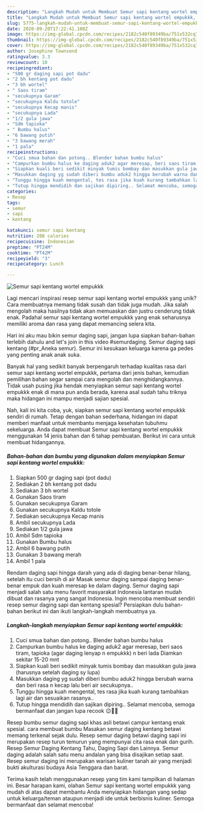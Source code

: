 ```yaml
---
description: "Langkah Mudah untuk Membuat Semur sapi kentang wortel empukkk, Menggugah Selera"
title: "Langkah Mudah untuk Membuat Semur sapi kentang wortel empukkk, Menggugah Selera"
slug: 5775-langkah-mudah-untuk-membuat-semur-sapi-kentang-wortel-empukkk-menggugah-selera
date: 2020-09-20T17:22:41.108Z
image: https://img-global.cpcdn.com/recipes/2182c540f89349ba/751x532cq70/semur-sapi-kentang-wortel-empukkk-foto-resep-utama.jpg
thumbnail: https://img-global.cpcdn.com/recipes/2182c540f89349ba/751x532cq70/semur-sapi-kentang-wortel-empukkk-foto-resep-utama.jpg
cover: https://img-global.cpcdn.com/recipes/2182c540f89349ba/751x532cq70/semur-sapi-kentang-wortel-empukkk-foto-resep-utama.jpg
author: Josephine Townsend
ratingvalue: 3.3
reviewcount: 10
recipeingredient:
- "500 gr daging sapi pot dadu"
- "2 bh kentang pot dadu"
- "3 bh wortel"
- " Saos tiram"
- "secukupnya Garam"
- "secukupnya Kaldu totole"
- "secukupnya Kecap manis"
- "secukupnya Lada"
- "1/2 gula jawa"
- "Sdm tapioka"
- " Bumbu halus"
- "6 bawang putih"
- "3 bawang merah"
- "1 pala"
recipeinstructions:
- "Cuci smua bahan dan potong.. Blender bahan bumbu halus"
- "Campurkan bumbu halus ke daging aduk2 agar meresap, beri saos tiram, tapioka (agar daging lenyap n empukkk) n beri lada Diamkan sekitar 15-20 mnt"
- "Siapkan kuali beri sedikit minyak tumis bombay dan masukkan gula jawa (harusnya setelah daging sy lupa)"
- "Masukkan daging yg sudah diberi bumbu aduk2 hingga berubah warna dan beri rasa n kecap lalu beri air secukupnya.."
- "Tunggu hingga kuah mengental, tes rasa jika kuah kurang tambahkan lagi air dan sesuaikan rasanya.."
- "Tutup hingga mendidih dan sajikan dipiring.. Selamat mencoba, semoga bermanfaat dan jangan lupa recook 😉🙏🏻"
categories:
- Resep
tags:
- semur
- sapi
- kentang

katakunci: semur sapi kentang 
nutrition: 208 calories
recipecuisine: Indonesian
preptime: "PT24M"
cooktime: "PT42M"
recipeyield: "3"
recipecategory: Lunch

---
```



![Semur sapi kentang wortel empukkk](https://img-global.cpcdn.com/recipes/2182c540f89349ba/751x532cq70/semur-sapi-kentang-wortel-empukkk-foto-resep-utama.jpg)

Lagi mencari inspirasi resep semur sapi kentang wortel empukkk yang unik? Cara membuatnya memang tidak susah dan tidak juga mudah. Jika salah mengolah maka hasilnya tidak akan memuaskan dan justru cenderung tidak enak. Padahal semur sapi kentang wortel empukkk yang enak seharusnya memiliki aroma dan rasa yang dapat memancing selera kita.

Hari ini aku mau bikin semur daging sapi, jangan lupa siapkan bahan-bahan terlebih dahulu and let&#39;s join in this video #semurdaging. Semur daging sapi kentang (#pr_Aneka semur). Semur ini kesukaan keluarga karena ga pedes yang penting anak anak suka.

Banyak hal yang sedikit banyak berpengaruh terhadap kualitas rasa dari semur sapi kentang wortel empukkk, pertama dari jenis bahan, kemudian pemilihan bahan segar sampai cara mengolah dan menghidangkannya. Tidak usah pusing jika hendak menyiapkan semur sapi kentang wortel empukkk enak di mana pun anda berada, karena asal sudah tahu triknya maka hidangan ini mampu menjadi sajian spesial.


Nah, kali ini kita coba, yuk, siapkan semur sapi kentang wortel empukkk sendiri di rumah. Tetap dengan bahan sederhana, hidangan ini dapat memberi manfaat untuk membantu menjaga kesehatan tubuhmu sekeluarga. Anda dapat membuat Semur sapi kentang wortel empukkk menggunakan 14 jenis bahan dan 6 tahap pembuatan. Berikut ini cara untuk membuat hidangannya.

<!--inarticleads1-->

##### Bahan-bahan dan bumbu yang digunakan dalam menyiapkan Semur sapi kentang wortel empukkk:

1. Siapkan 500 gr daging sapi (pot dadu)
1. Sediakan 2 bh kentang pot dadu
1. Sediakan 3 bh wortel
1. Gunakan  Saos tiram
1. Gunakan secukupnya Garam
1. Gunakan secukupnya Kaldu totole
1. Sediakan secukupnya Kecap manis
1. Ambil secukupnya Lada
1. Sediakan 1/2 gula jawa
1. Ambil Sdm tapioka
1. Gunakan  Bumbu halus
1. Ambil 6 bawang putih
1. Gunakan 3 bawang merah
1. Ambil 1 pala


Rendam daging sapi hingga darah yang ada di daging benar-benar hilang, setelah itu cuci bersih di air Masak semur daging sampai daging benar-benar empuk dan kuah meresap ke dalam daging. Semur daging sapi menjadi salah satu menu favorit masyarakat Indonesia lantaran mudah dibuat dan rasanya yang sangat Indonesia. Ingin mencoba membuat sendiri resep semur daging sapi dan kentang spesial? Persiapkan dulu bahan-bahan berikut ini dan ikuti langkah-langkah membuatnya ya. 

<!--inarticleads2-->

##### Langkah-langkah menyiapkan Semur sapi kentang wortel empukkk:

1. Cuci smua bahan dan potong.. Blender bahan bumbu halus
1. Campurkan bumbu halus ke daging aduk2 agar meresap, beri saos tiram, tapioka (agar daging lenyap n empukkk) n beri lada Diamkan sekitar 15-20 mnt
1. Siapkan kuali beri sedikit minyak tumis bombay dan masukkan gula jawa (harusnya setelah daging sy lupa)
1. Masukkan daging yg sudah diberi bumbu aduk2 hingga berubah warna dan beri rasa n kecap lalu beri air secukupnya..
1. Tunggu hingga kuah mengental, tes rasa jika kuah kurang tambahkan lagi air dan sesuaikan rasanya..
1. Tutup hingga mendidih dan sajikan dipiring.. Selamat mencoba, semoga bermanfaat dan jangan lupa recook 😉🙏🏻


Resep bumbu semur daging sapi khas asli betawi campur kentang enak spesial. cara membuat bumbu Masakan semur daging kentang betawi memang terkenal sejak dulu. Resep semur daging betawi daging sapi ini merupakan resep turun temurun yang mempunyai cita rasa enak dan gurih. Resep Semur Daging Kentang Tahu, Daging Sapi dan Lainnya. Semur daging adalah salah satu menu andalan yang bisa disajikan setiap saat. Resep semur daging ini merupakan warisan kuliner tanah air yang menjadi bukti akulturasi budaya Asia Tenggara dan barat. 

Terima kasih telah menggunakan resep yang tim kami tampilkan di halaman ini. Besar harapan kami, olahan Semur sapi kentang wortel empukkk yang mudah di atas dapat membantu Anda menyiapkan hidangan yang sedap untuk keluarga/teman ataupun menjadi ide untuk berbisnis kuliner. Semoga bermanfaat dan selamat mencoba!
